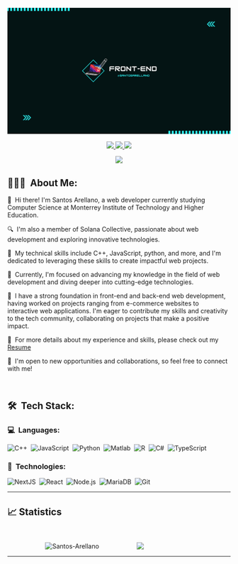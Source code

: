 <p align="center">
	<img src="FondoMio.png">
</p>

<p align="center">
	<a href="https://www.linkedin.com/in/santos-arellano/">
		<img src="https://img.shields.io/badge/LinkedIn-0077B5?style=for-the-badge&logo=linkedin&logoColor=white" />
	</a>
        <a href="https://gitlab.com/Santos-Arellano">
		<img src="https://img.shields.io/badge/Instagram-330F63?style=for-the-badge&logo=instagram&logoColor=white" />
	</a>
	<a href="mailto:arellanosantoso6@gmail.com">
		<img src="https://img.shields.io/badge/Gmail-D14836?style=for-the-badge&logo=gmail&logoColor=white" />
	</a>
</p>

<p align="center">
	<img src="https://komarev.com/ghpvc/?username=Santos-Arellano1619&color=blueviolet&style=flat-square&label=Profile+Views" />
</p>

## 👨🏻‍💻 &nbsp;About Me:

<p>👋 &nbsp;Hi there! I'm Santos Arellano, a web developer currently studying Computer Science at Monterrey Institute of Technology and Higher Education.</p>
<p>🔍 &nbsp;I'm also a member of Solana Collective, passionate about web development and exploring innovative technologies.</p>
<p>🚀 &nbsp;My technical skills include C++, JavaScript, python, and more, and I'm dedicated to leveraging these skills to create impactful web projects.</p>
<p>🌱 &nbsp;Currently, I'm focused on advancing my knowledge in the field of web development and diving deeper into cutting-edge technologies.</p>
<p>💼 &nbsp;I have a strong foundation in front-end and back-end web development, having worked on projects ranging from e-commerce websites to interactive web applications. I'm eager to contribute my skills and creativity to the tech community, collaborating on projects that make a positive impact.</p>
<p>📄 &nbsp;For more details about my experience and skills, please check out my <a href="Professional Resume.pdf">Resume</a>
<p>🤝 &nbsp;I'm open to new opportunities and collaborations, so feel free to connect with me!</p>

<br />

## 🛠 &nbsp;Tech Stack:

### 💻 &nbsp;Languages:

![C++](https://img.shields.io/badge/-C++-05122A?style=flat&logo=C%2B%2B&logoColor=00599C)&nbsp;
![JavaScript](https://img.shields.io/badge/-JavaScrpt-05122A?style=flat&logo=javascript)&nbsp;
![Python](https://img.shields.io/badge/-Python-05122A?style=flat&logo=python)&nbsp;
![Matlab](https://img.shields.io/badge/-MatLab-05122A?style=flat&logo=matlab)&nbsp;
![R](https://img.shields.io/badge/-R-05122A?style=flat&logo=r)&nbsp;
![C#](https://img.shields.io/badge/-CSharp-05122A?style=flat&logo=csharp)&nbsp;
![TypeScript](https://img.shields.io/badge/-TypeScript-05122A?style=flat&logo=typescript)&nbsp;



### 🚀 &nbsp;Technologies:

![NextJS](https://img.shields.io/badge/-NextJS-05122A?style=flat&logo=next.js)&nbsp;
![React](https://img.shields.io/badge/-React-05122A?style=flat&logo=react)&nbsp;
![Node.js](https://img.shields.io/badge/-Node.js-05122A?style=flat&logo=node.js)&nbsp;
![MariaDB](https://img.shields.io/badge/-MariaDB-05122A?style=flat&logo=mariadb)&nbsp;
![Git](https://img.shields.io/badge/-Git-05122A?style=flat&logo=git)&nbsp;


<hr />

## 📈 Statistics

<br/>
<p align="center">
  <img width="48%" src="https://github-readme-stats.vercel.app/api?username=Santos-Arellano&count_private=true&theme=dark&show_icons=true" alt="Santos-Arellano" />
      <img width=42% align="right" src="https://github-readme-stats.vercel.app/api/top-langs/?username=Santos-Arellano&theme=highcontrast&langs_count=10&layout=compact" />
</p>


<hr />

